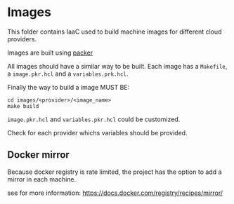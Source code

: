 # Images

This folder contains IaaC used to build machine images for different cloud providers. 

Images are built using [packer](https://www.packer.io/)

All images should have a similar way to be built. 
Each image has a `Makefile`, a `image.pkr.hcl` and a `variables.prk.hcl`. 

Finally the way to build a image MUST BE:

```
cd images/<provider>/<image_name>
make build
```

`image.pkr.hcl` and `variables.pkr.hcl` could be customized.

Check for each provider whichs variables should be provided. 

## Docker mirror

Because docker registry is rate limited, the project has the option to add a mirror
in each machine. 

see for more information: https://docs.docker.com/registry/recipes/mirror/

